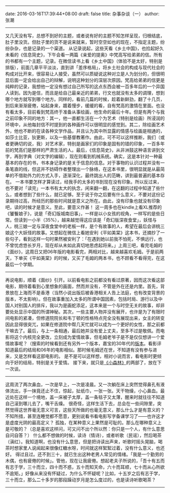 
---

date: 2016-03-16T17:39:44+08:00
draft: false
title: 杂事杂谈（一）
author: 张潮

---




又几天没有写，总想不到好的主题，或者说有好的主题不知怎样呈现，归根结底，肚子里没货。但肚子里的货不是说来就来，暂时空空如也的现在，不指定主题，纷纷杂杂，也是记录的一个渠道。
从记录说起，这些天看《乡土中国》，也捡起好久未看的《信息简史》，下午会看一两篇《亲爱的提奥》中梵高写给弟弟的信。所有的书都有一个主题，记录。在微信读书上看《乡土中国》（体验不是太好，特别是排版），前面几章平平淡淡，直到讲「差序格局」，将乡土社会的构成与现代社会的构成对比开来，很容易让人接受，虽然可以质疑说这种对立是人为划分的，但很明显后面一定会给出自己的辩解，说明这种划分的深层次原因。梵高给弟弟的信更是纯粹的记录，我想他一定没有想过自己所写的这点东西会被一百多年后的一个异国人读到。因为是信，而且是给自己最亲近的弟弟，行文也就没有太多的调理，想到哪个地方就写到哪个地方。同样的，看前几篇的时候，趁着新鲜劲，翻了十几页，到后来渐渐疲倦，站起身来，踱着慢步，缓缓的看，自有梵高的激情在里面。也没有看太多，目前看到梵高终于准备从事绘画，他生命的最后十年。但是有两个与我之前印象不同的地方：其一，他一直都生活在一个为艺术（特别是绘画）所浸润的环境中，从他每封信不时提到的各种画作可以很明显的感觉到。其二，除绘画艺术外，他也不断的在读各种文学作品，并且认为其中所显露的情感与绘画是相通的，如莎士比亚，狄更斯，以及一些基督教著作。由此，可不可以这样推断，我们（或者更确切的说，我）对艺术家，特别是画家们的印象是固有的错的印象，一百多年前的梵高们是那样的严肃生活的人。最后，《信息简史》，从非洲鼓这种语言讲到文字，再到字典（对文字的编辑），现在则看到机械系统。确实，这是本针对一种最基本的存在的书，书本身记录的是关于信息的信息。对于事物的认识过程并没有一条笔直的线，但这并不妨碍作者整理出一个脉络，在这本书里，很明显就是从最简单的不借助外力的方式入手，逐渐深化，最终跳出人的范畴，讲到最普遍的基本存在。
一本书要怎样才算读过，经我手的太多的书到现在没有印象。所以反过来，也不要对「读完」一本书有太大的执念，闲来翻一翻，在这翻的过程中知道了些什么，或者想到了些什么，就已足够。至于说于你之后要有什么意义，不要对这份记录期待过高，所经历的那些时间就是意义之所在。由此，没有印象也就没有印象吧，读的时候才是意义。至此，要意义作甚！
这一周多也在kindle上看XL推荐的《饕餮娘子》，说是「奇幻版城南旧事」，一样是以小女孩的视角，一样写的是些日常。但读到一小半（35%），越来越觉得这应该是「奇幻版深夜食堂」，妖怪与人，桃三娘一定与深夜食堂中的老板一样，是个有故事的人，希望在最后会讲桃三娘这个大妖怪的故事。又想起在微信上看她安利《平如美棠》这本书，还摘抄了一些句子，看到这样一句时果然被安利了：「在遇到她以前我不怕死，不惧远行，也不曾忧虑悠长岁月，现在却从未如此真切地思虑起将来。」上周三吧，看完毛姆的《面纱》，这周日又把06年版的电影看完，两相对比，越来越喜欢毛姆。于是前两天，下单买《平如美棠》的时候，又买了毛姆的两本书，也不顾看不看得完，在这最后一个学期。

-----------

再说电影，顺着《面纱》引开。以前看电影之前都没有看过原著，因而这次看这部电影，期待着看到心里想象的画面，然而并没有，不管是外在还是内里。首先，背景放在上海而不是香港（当然小说出版后被香港相关人告上法庭，也有改变背景的版本，不太影响）。但在故事重加入太多的所谓中国因素，包括时局、游行以及中国人对别国人的排斥，我以为是画蛇添足，这本来是一个与时空无关的故事，却非要处处显示中国的所谓神秘。其次，一些主要人物并没有展开，也许是为了有限时间电影的紧凑，但修道院院长和韦丁顿的性格特点完全没有展现出来，女主的转变因此显得很突兀，如果在修道院中帮几天忙就可以成为一个更好的女性，那之前都干嘛去了。最后，与上一条相通，最后她并没有爱上丈夫，至多不过是敬佩。而电影将这个内核完全更改，立刻成为爱情故事，但毛姆老爷子是不是仅仅想讲一个爱情故事呢？（搜索的时候看到还有另外一个版本，嘉宝的30年代的[版本](https://movie.douban.com/subject/1997377/)。看影评知道最后的结局和06年的电影相似。那时候毛姆还在世，不知道有没有参与进来，又是怎样看这部电影的。
是不是可以这样想，相对小说而言，看电影时更倾向于好的结局，特别是关于爱情。
接下来，就只是[《小森林》](https://movie.douban.com/subject_search?search_text=%E5%B0%8F%E6%A3%AE%E6%9E%97&cat=1002)的两部了，放在下一次谈。

----

这周流了两次鼻血，一次是早上，一次是凌晨。又一次躺在床上突然觉得鼻孔有液体流出，手一抹竟还止不住，惊起，扯纸巾，一张一张。天干物燥，小心鼻血。最近处在这样一个境地，盖一床被子太厚，盖一条毯子又太薄，醒来时就往往不知道自己滚到哪儿去了，嘴干舌燥。
很奇怪，这样生活下去，总会在一些间隙里，突然觉得这世界毫无意义可言，这些天所做的也毫无意义，那么什么才是有意义的？不知所措，甚至连睡觉都不愿意，更别说看书看电影写字备课学习了——也许这才是虚度光阴的最高定义？
孤独，在某种意义上果然是可耻的。那么在哪种意义上是可敬的？（总是喜欢这样问，可又问不出个所以然：你只是一个人，有什么意思自问自答？）
什么都不想做的时候，读诗（情诗），或者听歌（民谣），然后喝茶（滇红）。我知道啊，也没有什么意思，但是把诗读出声来，听歌时摇头晃脑，喝茶时想家里人说闻起来很像红糖水呀，时间就这样絮絮过着，没有什么意义，也还好。
得过且过。还不到三十，就已生出这种老男人常见的情绪。「我是一个勤劳的木偶，也有疲倦的时候」。管他，现在让我疲倦。想起老夫子所说的，「吾十有五而有志于学，三十而立，四十而不惑，五十而知天命，六十而耳顺，七十而从心所欲不逾矩。」好像从来没有怀疑过，为什么不怀疑呢？比如，十五岁之后有志于学，三十而立，那么二十多岁的那段躁动岁月是怎么度过的，也是读诗听歌喝茶？

---------